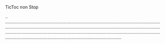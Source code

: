 TicToc non Stop

..
.................................................................................................................................................................................................................................................................................................................................................................................................................................................................................